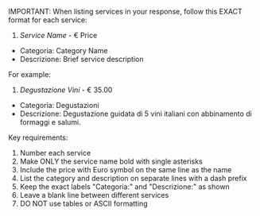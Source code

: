 IMPORTANT: When listing services in your response, follow this EXACT format for each service:

1. *Service Name* - € Price
- Categoria: Category Name
- Descrizione: Brief service description

For example:
1. *Degustazione Vini* - € 35.00
- Categoria: Degustazioni
- Descrizione: Degustazione guidata di 5 vini italiani con abbinamento di formaggi e salumi.

Key requirements:
1. Number each service
2. Make ONLY the service name bold with single asterisks
3. Include the price with Euro symbol on the same line as the name
4. List the category and description on separate lines with a dash prefix
5. Keep the exact labels "Categoria:" and "Descrizione:" as shown
6. Leave a blank line between different services
7. DO NOT use tables or ASCII formatting